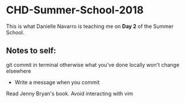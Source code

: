 # CHD-Summer-School-2018
This is what Danielle Navarro is teaching me on **Day 2** of the Summer School. 

## Notes to self:
git commit in terminal otherwise what you've done locally won't change elsewhere
- Write a message when you commit

Read Jenny Bryan's book. 
Avoid interacting with vim